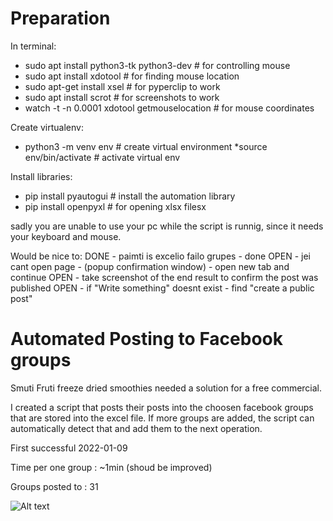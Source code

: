 # Preparation

In terminal:

* sudo apt install python3-tk python3-dev # for controlling mouse
* sudo apt install xdotool        # for finding mouse location
* sudo apt-get install xsel       # for pyperclip to work
* sudo apt install scrot          # for screenshots to work 
* watch -t -n 0.0001 xdotool getmouselocation # for mouse coordinates

Create virtualenv:

* python3 -m venv env            # create virtual environment
*source env/bin/activate         # activate virtual env

Install libraries:
* pip install pyautogui           # install the automation library
* pip install openpyxl            # for opening xlsx filesx

sadly you are unable to use your pc while the script is runnig, since it needs your keyboard and mouse.

Would be nice to:
DONE - paimti is excelio failo grupes - done
OPEN - jei cant open page - (popup confirmation window) - open new tab and continue
OPEN - take screenshot of the end result to confirm the post was published
OPEN - if "Write something" doesnt exist - find "create a public post"

# Automated Posting to Facebook groups

Smuti Fruti freeze dried smoothies needed a solution for a free commercial.

I created a script that posts their posts into the choosen facebook groups that are stored into the excel file. If more groups are added, the script can automatically detect that and add them to the next operation.

First successful 2022-01-09

Time per one group : ~1min (shoud be improved)

Groups posted to : 31

![Alt text](https://github.com/arvydasg/python/blob/main/facebook_automated_groups/resources/1st.png)

